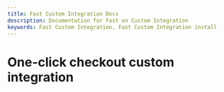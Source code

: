 ```yaml
---
title: Fast Custom Integration Docs
description: Documentation for Fast on Custom Integration
keywords: Fast Custom Integration, Fast Custom Integration install
---
```


# One-click checkout custom integration
